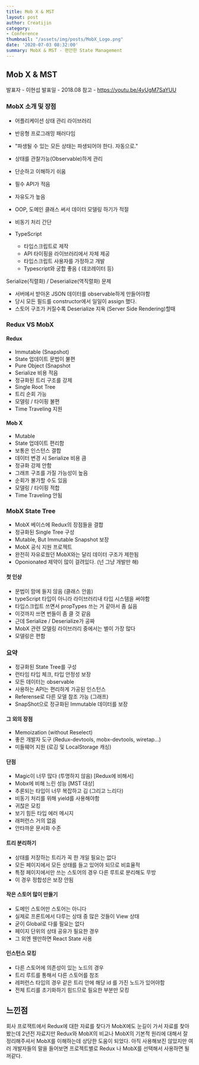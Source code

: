 ```yaml
---
title: Mob X & MST
layout: post
author: Creatijin
category:
- Conference
thumbnail: "/assets/img/posts/MobX_Logo.png"
date: '2020-07-03 08:32:00'
summary: MobX & MST - 편안한 State Management
---
```


## Mob X & MST

발표자 - 이현섭
발표일 - 2018.08
참고 - https://youtu.be/4yUgM7SaYUU


### MobX 소개 및 장점
- 어플리케이션 상태 관리 라이브러리
- 반응형 프로그래밍 패러다임
- "파생될 수 있는 모든 상태는 파생되어야 한다. 자동으로."
- 상태를 관찰가능(Observable)하게 관리

- 단순하고 이해하기 쉬움
- 필수 API가 적음
- 자유도가 높음
- OOP, 도메인 클래스 써서 데이터 모델링 하기가 적절
- 비동기 처리 간단
- TypeScript
  - 타입스크립트로 제작
  - API 타이핑을 라이브러리에서 자체 제공
  - 타입스크립트 사용자를 가정하고 개발
  - Typescript와 궁합 좋음 ( 데코레이터 등)


Serialize(직렬화) / Deserialize(역직렬화) 문제

- 서버에서 받아온 JSON 데이터를 observable하게 만들어야함
- 당시 모든 필드를 constructor에서 일일이 assign 했다.
- 스토어 구조가 커질수록 Deserialize 지옥 (Server Side Rendering)할때

### Redux VS MobX

#### Redux

- Immutable (Snapshot)
- State 업데이트 문법이 불편
- Pure Object (Snapshot
- Serialize 비용 적음
- 정규화된 트리 구조를 강제
- Single Root Tree
- 트리 순회 가능
- 모델링 / 타이핑 불편
- Time Traveling 지원

#### Mob X

- Mutable
- State 업데이트 편리함
- 보통은 인스턴스 결합
- 데이터 변경 시 Serialize 비용 큼
- 정규화 강제 안함
- 그래프 구조를 가질 가능성이 높음
- 순회가 불가할 수도 있음
- 모델링 / 타이핑 적합
- Time Traveling 안됨

### MobX State Tree

- MobX 베이스에 Redux의 장점들을 결합
- 정규화된 Single Tree 구성
- Mutable, But Immutable Snapshot 보장
- MobX 공식 지원 프로젝트
- 완전히 자유로웠던 MobX와는 달리 데이터 구조가 제한됨
- Oponionated 제약이 많이 걸려있다. (넌 그냥 개발만 해)



#### 첫 인상

- 문법이 맘에 들지 않음 (클래스 안씀)
- typeScript 타입이 아니라 라이브러리내 타입 시스템을 써야함
- 타입스크립트 쓰면서 propTypes 쓰는 거 같아서 좀 싫음
- 이것까지 쓰면 번들이 좀 클 것 같음
- 근데 Serialize / Deserialize가 공짜
- MobX 관련 모델링 라이브러리 중에서는 별이 가장 많다
- 모델링은 편함

### 요약

- 정규화된 State Tree를 구성
- 런타임 타입 체크, 타입 안정성 보장
- 모든 데이터는 observable
- 사용하는 API는 편리하게 가공된 인스턴스
- Referense로 다른 모델 참조 가능 (그래프)
- SnapShot으로 정규화된 Immutable 데이터를 보장

#### 그 외의 장점

- Memoization (without Reselect)
- 좋은 개발자 도구 (Redux-devtools, mobx-devtools, wiretap...)
- 미들웨어 지원 (로깅 및 LocalStorage 캐싱)



#### 단점

- Magic이 너무 많다 (투명하지 않음) [Redux에 비해서]
- Mobx에 비해 느린 성능 [MST 대상]
- 추론되는 타입이 너무 복잡하고 김 (그리고 느리다)
- 비동기 처리를 위해 yield를 사용해야함
- 귀찮은 모킹
- 보기 힘든 타입 에러 메시지
- 래퍼런스 거의 없음
- 안타까운 문서화 수준

#### 트리 분리하기

- 상태를 저장하는 트리가 꼭 한 개일 필요는 없다
- 모든 페이지에서 모든 상태를 들고 있어야 되므로 비효율적
- 특정 페이지에서만 쓰는 스토어의 경우 다른 루트로 분리해도 무방
- 이 경우 정합성은 보장 안됨

#### 작은 스토어 많이 만들기

- 도메인 스토어만 스토어는 아니다
- 실제로 프론트에서 다루는 상태 중 많은 것들이 View 상태
- 굳이 Global로 다룰 필요는 없다
- 페이지 단위의 상태 공유가 필요한 경우
- 그 외엔 웬만하면 React State 사용

#### 인스턴스 모킹

- 다른 스토어에 의존성이 있는 노드의 경우
- 트리 루트를 통해서 다른 스토어를 참조
- 레퍼런스 타입의 경우 같은 트리 안에 해당 id 를 가진 노드가 있어야함
- 전체 트리를 초기화하기 힘드므로 필요한 부분만 모킹



## 느낀점
회사 프로잭트에서 Redux에 대한 자료를 찾다가 MobX에도 눈길이 가서 자료를 찾아봤는데
2년전 자료지만 Redux와 MobX의 비교나 MobX의 기본적 원리에 대해서 잘 정리해주셔서 MobX를 이해하는데
상당한 도움이 되었다. 아직 사용해보진 않았지만 여러 개발자들의 말을 들어보면 프로젝트별로 Redux 나 MobX를 선택해서 사용하면 될꺼같다.